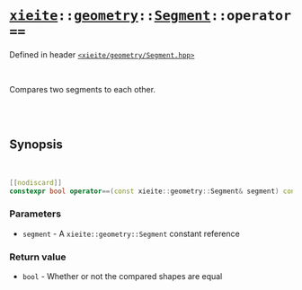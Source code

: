 # [`xieite`](../../../README.md)`::`[`geometry`](../../../docs/geometry.md)`::`[`Segment`](../../../docs/geoemtry/Segment.md)`::operator==`
Defined in header [`<xieite/geometry/Segment.hpp>`](../../../include/xieite/geometry/Segment.hpp)

<br/>

Compares two segments to each other.

<br/><br/>

## Synopsis

<br/>

```cpp
[[nodiscard]]
constexpr bool operator==(const xieite::geometry::Segment& segment) const noexcept;
```
### Parameters
- `segment` - A `xieite::geometry::Segment` constant reference
### Return value
- `bool` - Whether or not the compared shapes are equal
